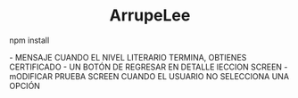 <h1 align="center"> ArrupeLee </h1>

<p> npm install </p>
- MENSAJE CUANDO EL NIVEL LITERARIO TERMINA, OBTIENES CERTIFICADO
- UN BOTÓN DE REGRESAR EN DETALLE lECCION SCREEN
- mODIFICAR PRUEBA SCREEN CUANDO EL USUARIO NO SELECCIONA UNA OPCIÓN
